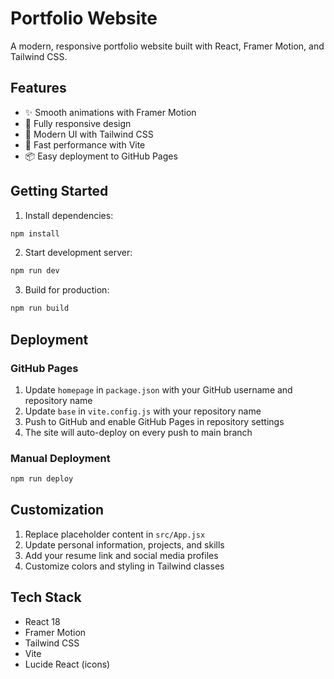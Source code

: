 # Portfolio Website

A modern, responsive portfolio website built with React, Framer Motion, and Tailwind CSS.

## Features

- ✨ Smooth animations with Framer Motion
- 📱 Fully responsive design
- 🎨 Modern UI with Tailwind CSS
- 🚀 Fast performance with Vite
- 📦 Easy deployment to GitHub Pages

## Getting Started

1. Install dependencies:
```bash
npm install
```

2. Start development server:
```bash
npm run dev
```

3. Build for production:
```bash
npm run build
```

## Deployment

### GitHub Pages

1. Update `homepage` in `package.json` with your GitHub username and repository name
2. Update `base` in `vite.config.js` with your repository name
3. Push to GitHub and enable GitHub Pages in repository settings
4. The site will auto-deploy on every push to main branch

### Manual Deployment
```bash
npm run deploy
```

## Customization

1. Replace placeholder content in `src/App.jsx`
2. Update personal information, projects, and skills
3. Add your resume link and social media profiles
4. Customize colors and styling in Tailwind classes

## Tech Stack

- React 18
- Framer Motion
- Tailwind CSS
- Vite
- Lucide React (icons)